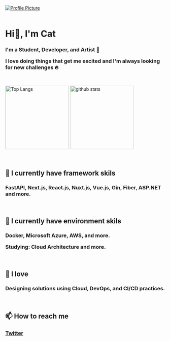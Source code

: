 <a href="https://honzaap.github.io/GithubCity/">
  <img src="https://raw.githubusercontent.com/Once-a-deadcat/Once-a-deadcat/main/screenshot.gif" alt="Profile Picture">
</a>


<br>
<br>


<h1 align="left">Hi👋, I'm Cat</h1>

<h3 align="left">


I'm a Student, Developer, and Artist 🎨


I love doing things that get me excited and I'm always looking for new challenges 🔥


</h3>


<br>

<p align="left"> 
  <img alt="Top Langs" height="200px" src="https://github-readme-stats.vercel.app/api/top-langs/?username=Once-a-deadcat&layout=compact&show_icons=true" />
  <img alt="github stats" height="200px" src="https://github-readme-stats.vercel.app/api?username=Once-a-deadcat&show_icons=ture" />
</p>


<br>


<h2 align="left">
📘 I currently have framework skils
</h2>
<h3 align="left">
FastAPI, Next.js, React.js, Nuxt.js, Vue.js, Gin, Fiber, ASP.NET and more.
</h3>


<br>


<h2 align="left">
📗 I currently have environment skils
</h2>
<h3 align="left">
Docker, Microsoft Azure, AWS, and more.


Studying: Cloud Architecture and more.
</h3>


<br>


<h2 align="left">
📕 I love 
</h2>
<h3 align="left">
Designing solutions using Cloud, DevOps, and CI/CD practices.
</h3>


<br>


<h2>
📫 How to reach me
</h2>
<h3>

[Twitter](https://twitter.com/Hey_ImCat)

</h3>

<br>

